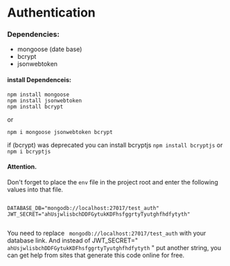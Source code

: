 # Authentication

### Dependencies:
- mongoose (date base)
- bcrypt
- jsonwebtoken
#### install Dependenceis:
```
npm install mongoose
npm install jsonwebtoken
npm install bcrypt
```
or

```
npm i mongoose jsonwebtoken bcrypt
```

if (bcrypt) was deprecated you can install bcryptjs
``` npm install bcryptjs ``` or ``` npm i bcryptjs```

#### Attention.
Don't forget to place the ``` env ``` file in the project root and enter the following values ​​into that file.

```

DATABASE_DB="mongodb://localhost:27017/test_auth"
JWT_SECRET="ahUsjwlisbchDDFGytukKDFhsfggrtyTyutghfhdfytyth"


```

  You need to replace ```  mongodb://localhost:27017/test_auth ``` with your database link.
  And instead of JWT_SECRET=" ``` ahUsjwlisbchDDFGytukKDFhsfggrtyTyutghfhdfytyth ``` " put another string, you can get help from sites that generate this code online for free.
